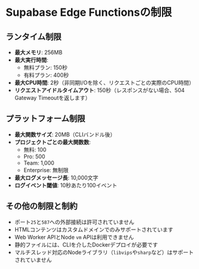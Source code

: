 # Supabase Edge Functionsの制限

## ランタイム制限

- **最大メモリ**: 256MB
- **最大実行時間**:
  - 無料プラン: 150秒
  - 有料プラン: 400秒
- **最大CPU時間**: 2秒（非同期I/Oを除く、リクエストごとの実際のCPU時間）
- **リクエストアイドルタイムアウト**: 150秒（レスポンスがない場合、504 Gateway Timeoutを返します）

## プラットフォーム制限

- **最大関数サイズ**: 20MB（CLIバンドル後）
- **プロジェクトごとの最大関数数**:
  - 無料: 100
  - Pro: 500
  - Team: 1,000
  - Enterprise: 無制限
- **最大ログメッセージ長**: 10,000文字
- **ログイベント閾値**: 10秒あたり100イベント

## その他の制限と制約

- ポート`25`と`587`への外部接続は許可されていません
- HTMLコンテンツはカスタムドメインでのみサポートされています
- Web Worker APIとNode `vm` APIは利用できません
- 静的ファイルには、CLIを介したDockerデプロイが必要です
- マルチスレッド対応のNodeライブラリ（`libvips`や`sharp`など）はサポートされていません
